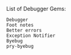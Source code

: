 List of Debugger Gems:

 	Debugger 
	Foot notes 
	Better errors  
	Exception Notifier
	Byebug
	pry-byebug
	